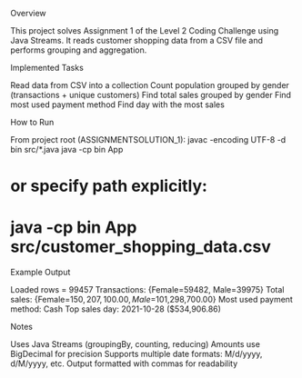Overview

This project solves Assignment 1 of the Level 2 Coding Challenge using Java Streams.
It reads customer shopping data from a CSV file and performs grouping and aggregation.

Implemented Tasks

Read data from CSV into a collection
Count population grouped by gender (transactions + unique customers)
Find total sales grouped by gender
Find most used payment method
Find day with the most sales

How to Run

From project root (ASSIGNMENTSOLUTION_1):
javac -encoding UTF-8 -d bin src/\*.java
java -cp bin App

# or specify path explicitly:

# java -cp bin App src/customer_shopping_data.csv

Example Output

Loaded rows = 99457
Transactions: {Female=59482, Male=39975}
Total sales: {Female=$150,207,100.00, Male=$101,298,700.00}
Most used payment method: Cash
Top sales day: 2021-10-28 ($534,906.86)

Notes

Uses Java Streams (groupingBy, counting, reducing)
Amounts use BigDecimal for precision
Supports multiple date formats: M/d/yyyy, d/M/yyyy, etc.
Output formatted with commas for readability
